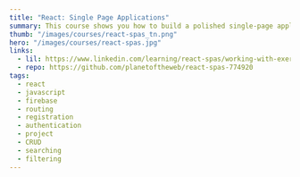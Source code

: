 ```yaml
---
title: "React: Single Page Applications"
summary: This course shows you how to build a polished single-page application (SPA), with tools for managing users and reading writing and editing data from Google's Firebase a real time multi-user database.
thumb: "/images/courses/react-spas_tn.png"
hero: "/images/courses/react-spas.jpg"
links:
  - lil: https://www.linkedin.com/learning/react-spas/working-with-exercises
  - repo: https://github.com/planetoftheweb/react-spas-774920
tags:
  - react
  - javascript
  - firebase
  - routing
  - registration
  - authentication
  - project
  - CRUD
  - searching
  - filtering
---
```

